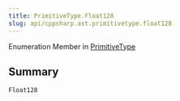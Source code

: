 ```yaml
---
title: PrimitiveType.Float128
slug: api/cppsharp.ast.primitivetype.float128
---
```

Enumeration Member in [PrimitiveType](/api/cppsharp/ast/primitivetype)

## Summary



```csharp
Float128
```

